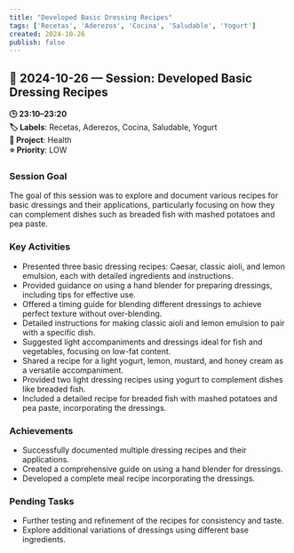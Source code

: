 ```yaml
---
title: "Developed Basic Dressing Recipes"
tags: ['Recetas', 'Aderezos', 'Cocina', 'Saludable', 'Yogurt']
created: 2024-10-26
publish: false
---
```


## 📅 2024-10-26 — Session: Developed Basic Dressing Recipes

**🕒 23:10–23:20**  
**🏷️ Labels**: Recetas, Aderezos, Cocina, Saludable, Yogurt  
**📂 Project**: Health  
**⭐ Priority**: LOW  


### Session Goal
The goal of this session was to explore and document various recipes for basic dressings and their applications, particularly focusing on how they can complement dishes such as breaded fish with mashed potatoes and pea paste.

### Key Activities
- Presented three basic dressing recipes: Caesar, classic aioli, and lemon emulsion, each with detailed ingredients and instructions.
- Provided guidance on using a hand blender for preparing dressings, including tips for effective use.
- Offered a timing guide for blending different dressings to achieve perfect texture without over-blending.
- Detailed instructions for making classic aioli and lemon emulsion to pair with a specific dish.
- Suggested light accompaniments and dressings ideal for fish and vegetables, focusing on low-fat content.
- Shared a recipe for a light yogurt, lemon, mustard, and honey cream as a versatile accompaniment.
- Provided two light dressing recipes using yogurt to complement dishes like breaded fish.
- Included a detailed recipe for breaded fish with mashed potatoes and pea paste, incorporating the dressings.

### Achievements
- Successfully documented multiple dressing recipes and their applications.
- Created a comprehensive guide on using a hand blender for dressings.
- Developed a complete meal recipe incorporating the dressings.

### Pending Tasks
- Further testing and refinement of the recipes for consistency and taste.
- Explore additional variations of dressings using different base ingredients.

